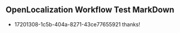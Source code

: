 ## OpenLocalization Workflow Test MarkDown
* 17201308-1c5b-404a-8271-43ce77655921 thanks!

<!--HONumber=Aug16_HO3-->


